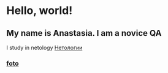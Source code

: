 # Hello, world!
## My name is Anastasia. I am a novice QA
 I study in netology [Нетологии](https://netology.ru)
 ### [foto](https://drive.google.com/file/d/1q8nONXsoI85FXcvX1AsV8i2BtXA2FrHV/view?usp=sharing)
